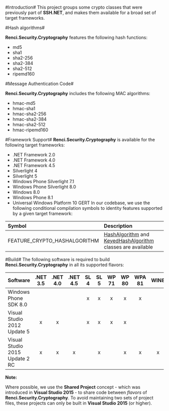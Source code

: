 #Introduction#
This project groups some crypto classes that were previously part of **SSH.NET**, and makes them available for a broad set of target frameworks.

#Hash algorithms#

**Renci.Security.Cryptography** features the following hash functions:
* md5
* sha1
* sha2-256
* sha2-384
* sha2-512
* ripemd160

#Message Authentication Code#

**Renci.Security.Cryptography** includes the following MAC algorithms:
* hmac-md5
* hmac-sha1
* hmac-sha2-256
* hmac-sha2-384
* hmac-sha2-512
* hmac-ripemd160

#Framework Support#
**Renci.Security.Cryptography** is available for the following target frameworks:
* .NET Framework 2.0
* .NET Framework 4.0
* .NET Framework 4.5
* Silverlight 4
* Silverlight 5
* Windows Phone Silverlight 7.1
* Windows Phone Silverlight 8.0
* Windows 8.0
* Windows Phone 8.1
* Universal Windows Platform 10
GERT
In our codebase, we use the following conditional compilation symbols to identity features supported by a given target framework:

Symbol                       | Description
:----------------------------| :--------------------------------------------------------------------------------
FEATURE_CRYPTO_HASHALGORITHM | [HashAlgorithm](https://msdn.microsoft.com/en-us/library/system.security.cryptography.hashalgorithm.aspx) and [KeyedHashAlgorithm](https://msdn.microsoft.com/en-us/library/system.security.cryptography.keyedhashalgorithm.aspx) classes are available

#Build#
The following software is required to build **Renci.Security.Cryptography** in all its supported flavors:

Software                          | .NET 3.5 | .NET 4.0 | .NET 4.5 | SL 4 | SL 5 | WP 71 | WP 80 | WPA 81 | WIN8 | UAP10
--------------------------------- | :------: | :------: | :------: | :--: | :--: | :---: | :---: | :----: | :--: | :---:
Windows Phone SDK 8.0             |          |          |          | x    | x    | x     | x     | x      |      | x
Visual Studio 2012 Update 5       | x        | x        |          | x    | x    | x     | x     |        |      |
Visual Studio 2015 Update 2 RC    | x        | x        | x        |      | x    |       | x     | x      | x    | x

**Note:**

Where possible, we use the **Shared Project** concept - which was introduced in **Visual Studio 2015** - to share code between *flavors* of **Renci.Security.Cryptography**.
To avoid maintaining two sets of project files, these projects can only be built in **Visual Studio 2015** (or higher).
